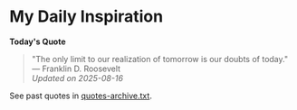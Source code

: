 # My Daily Inspiration

**Today's Quote**  
> "The only limit to our realization of tomorrow is our doubts of today." — Franklin D. Roosevelt  
*Updated on 2025-08-16*

See past quotes in [quotes-archive.txt](quotes-archive.txt).